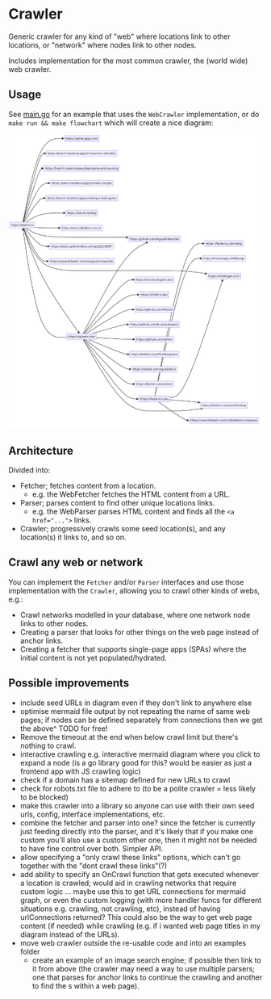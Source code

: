 # Crawler

Generic crawler for any kind of "web" where locations link to other locations, or "network" where nodes link to other nodes.

Includes implementation for the most common crawler, the (world wide) web crawler.

## Usage

See [main.go](main.go) for an example that uses the `WebCrawler` implementation, or do `make run && make flowchart` which will create a nice diagram:

![flowchart of crawled location](example.png)

## Architecture

Divided into:
- Fetcher; fetches content from a location.
    - e.g. the WebFetcher fetches the HTML content from a URL.
- Parser; parses content to find other unique locations links.
    - e.g. the WebParser parses HTML content and finds all the `<a href="...">` links.
- Crawler; progressively crawls some seed location(s), and any location(s) it links to, and so on.

## Crawl any web or network

You can implement the `Fetcher` and/or `Parser` interfaces and use those implementation with the `Crawler`, allowing you to crawl other kinds of webs, e.g.:
- Crawl networks modelled in your database, where one network node links to other nodes.
- Creating a parser that looks for other things on the web page instead of anchor links.
- Creating a fetcher that supports single-page apps (SPAs) where the initial content is not yet populated/hydrated.

## Possible improvements

- include seed URLs in diagram even if they don't link to anywhere else
- optimise mermaid file output by not repeating the name of same web pages; if nodes can be defined separately from connections then we get the above^ TODO for free!
- Remove the timeout at the end when below crawl limit but there's nothing to crawl.
- interactive crawling e.g. interactive mermaid diagram where you click to expand a node (is a go library good for this? would be easier as just a frontend app with JS crawling logic)
- check if a domain has a sitemap defined for new URLs to crawl
- check for robots.txt file to adhere to (to be a polite crawler = less likely to be blocked)
- make this crawler into a library so anyone can use with their own seed urls, config, interface implementations, etc.
- combine the fetcher and parser into one? since the fetcher is currently just feeding directly into the parser, and it's likely that if you make one custom you'll also use a custom other one, then it might not be needed to have fine control over both. Simpler API.
- allow specifying a "only crawl these links" options, which can't go together with the "dont crawl these links"(?)
- add ability to specify an OnCrawl function that gets executed whenever a location is crawled; would aid in crawling networks that require custom logic ... maybe use this to get URL connections for mermaid graph, or even the custom logging (with more handler funcs for different situations e.g. crawling, not crawling, etc), instead of having urlConnections returned? This could also be the way to get web page content (if needed) while crawling (e.g. if i wanted web page titles in my diagram instead of the URLs).
- move web crawler outside the re-usable code and into an examples folder
    - create an example of an image search engine; if possible then link to it from above (the crawler may need a way to use multiple parsers; one that parses for anchor links to continue the crawling and another to find the <img>s within a web page).
